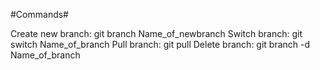#Commands#

Create new branch:   git branch Name_of_newbranch
Switch branch:       git switch Name_of_branch
Pull branch:         git pull
Delete branch:       git branch -d Name_of_branch